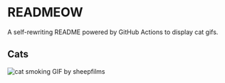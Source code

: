 # READMEOW

A self-rewriting README powered by GitHub Actions to display cat gifs.

## Cats

![cat smoking GIF by sheepfilms](https://media1.giphy.com/media/l0ExdMHUDKteztyfe/200.gif?cid=9acd02danvzi2nu3syj7be7yva2jah5yw1rp8tpygtmztddw&ep=v1_gifs_search&rid=200.gif&ct=g)
